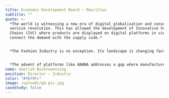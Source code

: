 ```yaml
---
title: Economic Development Board – Mauritius
subtitle: ""
quote: >-
  *The world is witnessing a new era of digital globalisation and consumer
  service revolution. This has allowed the development of Innovative Value
  Chains (IVC) where products are displayed on digital platforms in view to
  connect the demand with the supply side.*


  *The Fashion Industry is no exception. Its landscape is changing fast, particularly with the emergence of a new middle class in Africa that favours digital technology, which results in a growing number of consumers that is being facilitated through an improvement in electronic payment services.*


  *The advent of platforms like ABANA addresses a gap where manufacturers must develop a digital identity that can be connected directly to buyers to respond to their exigencies in fashion, taking into consideration the demand of the new generations. ABANA stands as a ‘one-stop shop’ to address the challenges of developing a world-class product from yarn to fashion, and gives a boost to Trade & Business with Africa. In this process, Mauritius leads the UNCTAD Productive Capacities Index standing as an unflinching partner and positions itself as a strategic hub for the region.*
name: Geerish Bucktowonsing
position: Director – Industry
color: "#f6f9fc"
image: /uploads/gb-pic.jpg
caseStudy: false
---
```

